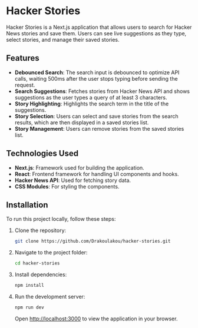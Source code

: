 # Hacker Stories

Hacker Stories is a Next.js application that allows users to search for Hacker News stories and save them. Users can see live suggestions as they type, select stories, and manage their saved stories.

## Features

- **Debounced Search**: The search input is debounced to optimize API calls, waiting 500ms after the user stops typing before sending the request.
- **Search Suggestions**: Fetches stories from Hacker News API and shows suggestions as the user types a query of at least 3 characters.
- **Story Highlighting**: Highlights the search term in the title of the suggestions.
- **Story Selection**: Users can select and save stories from the search results, which are then displayed in a saved stories list.
- **Story Management**: Users can remove stories from the saved stories list.

## Technologies Used

- **Next.js**: Framework used for building the application.
- **React**: Frontend framework for handling UI components and hooks.
- **Hacker News API**: Used for fetching story data.
- **CSS Modules**: For styling the components.

## Installation

To run this project locally, follow these steps:

1. Clone the repository:

   ```bash
   git clone https://github.com/Drakoulakou/hacker-stories.git
   ```

2. Navigate to the project folder:

   ```bash
   cd hacker-stories
   ```

3. Install dependencies:

   ```bash
   npm install
   ```

4. Run the development server:

   ```bash
   npm run dev
   ```

   Open [http://localhost:3000](http://localhost:3000) to view the application in your browser.
